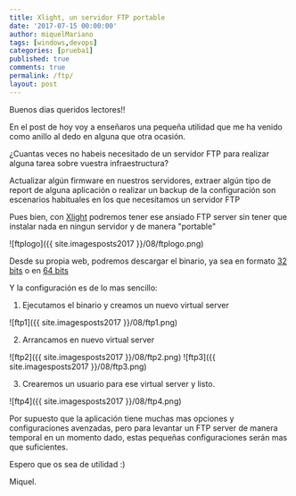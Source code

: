 ```yaml
---
title: Xlight, un servidor FTP portable
date: '2017-07-15 00:00:00'
author: miquelMariano
tags: [windows,devops]
categories: [prueba1]
published: true
comments: true
permalink: /ftp/
layout: post
---
```


Buenos dias queridos lectores!!

En el post de hoy voy a enseñaros una pequeña utilidad que me ha venido como anillo al dedo en alguna que otra ocasión.

¿Cuantas veces no habeis necesitado de un servidor FTP para realizar alguna tarea sobre vuestra infraestructura? 

Actualizar algún firmware en nuestros servidores, extraer algún tipo de report de alguna aplicación o realizar un backup de la configuración son escenarios habituales en los que necesitamos un servidor FTP

Pues bien, con [Xlight](https://www.xlightftpd.com/) podremos tener ese ansiado FTP server sin tener que instalar nada en ningun servidor y de manera "portable"

![ftplogo]({{ site.imagesposts2017 }}/08/ftplogo.png)

Desde su propia web, podremos descargar el binario, ya sea en formato [32 bits](http://www.xftpserver.com/download/xlight.zip) o en [64 bits](http://www.xftpserver.com/download/xlight-x64.zip)

Y la configuración es de lo mas sencillo:

1) Ejecutamos el binario y creamos un nuevo virtual server

![ftp1]({{ site.imagesposts2017 }}/08/ftp1.png)

2) Arrancamos en nuevo virtual server

![ftp2]({{ site.imagesposts2017 }}/08/ftp2.png)
![ftp3]({{ site.imagesposts2017 }}/08/ftp3.png)

3) Crearemos un usuario para ese virtual server y listo.

![ftp4]({{ site.imagesposts2017 }}/08/ftp4.png)

Por supuesto que la aplicación tiene muchas mas opciones y configuraciones avenzadas, pero para levantar un FTP server de manera temporal en un momento dado, estas pequeñas configuraciones serán mas que suficientes.

Espero que os sea de utilidad :)


Miquel.